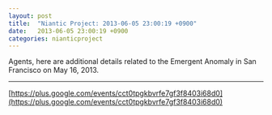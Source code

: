 ```yaml
---
layout: post
title:  "Niantic Project: 2013-06-05 23:00:19 +0900"
date:   2013-06-05 23:00:19 +0900
categories: nianticproject
---
```

Agents, here are additional details related to the Emergent Anomaly in San Francisco on May 16, 2013. 
- - -
[https://plus.google.com/events/cct0tpgkbvrfe7gf3f8403i68d0](https://plus.google.com/events/cct0tpgkbvrfe7gf3f8403i68d0)
